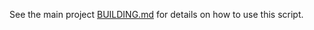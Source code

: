 See the main project
[BUILDING.md](../../BUILDING.md#option-2-automated-install-with-boxstarter)
for details on how to use this script.
